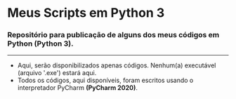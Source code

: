# Meus Scripts em Python 3

### Repositório para publicação de alguns dos meus códigos em Python **(Python 3)**.
***

* Aqui, serão disponibilizados apenas códigos. Nenhum(a) executável (arquivo '.exe') estará aqui.
* Todos os códigos, aqui disponíveis, foram escritos usando o interpretador PyCharm **(PyCharm 2020)**.
